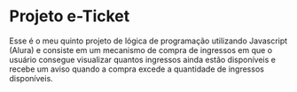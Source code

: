 # Projeto e-Ticket

Esse é o meu quinto projeto de lógica de programação utilizando Javascript (Alura) e consiste em um mecanismo de compra de ingressos em que o usuário consegue visualizar quantos ingressos ainda estão disponíveis e recebe um aviso quando a compra excede a quantidade de ingressos disponíveis.
